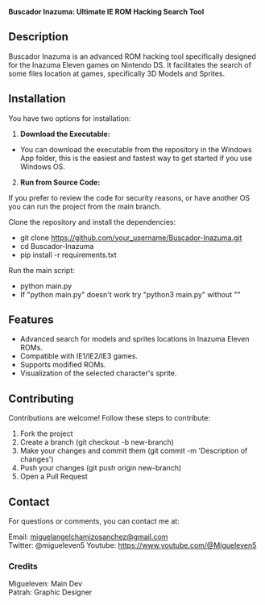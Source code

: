 **Buscador Inazuma: Ultimate IE ROM Hacking Search Tool**

## Description
Buscador Inazuma is an advanced ROM hacking tool specifically designed for the Inazuma Eleven games on Nintendo DS. It facilitates the search of some files location at games, specifically 3D Models and Sprites.

## Installation
You have two options for installation:

1. **Download the Executable:**

  - You can download the executable from the repository in the Windows App folder, this is the easiest and fastest way to get started if you use Windows OS.

2. **Run from Source Code:**

  If you prefer to review the code for security reasons, or have another OS you can run the project from the main branch.

  Clone the repository and install the dependencies:
  - git clone https://github.com/your_username/Buscador-Inazuma.git
  - cd Buscador-Inazuma
  - pip install -r requirements.txt

  Run the main script:
  - python main.py
  - If "python main.py" doesn't work try "python3 main.py" without ""

## Features
- Advanced search for models and sprites locations in Inazuma Eleven ROMs.
- Compatible with IE1/IE2/IE3 games.
- Supports modified ROMs.
- Visualization of the selected character's sprite.

## Contributing
Contributions are welcome! Follow these steps to contribute:

1. Fork the project
2. Create a branch (git checkout -b new-branch)
3. Make your changes and commit them (git commit -m 'Description of changes')
4. Push your changes (git push origin new-branch)
5. Open a Pull Request

## Contact
For questions or comments, you can contact me at:

Email: miguelangelchamizosanchez@gmail.com  
Twitter: @migueleven5
Youtube: https://www.youtube.com/@Migueleven5  

### Credits  
Migueleven: Main Dev  
Patrah: Graphic Designer
